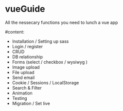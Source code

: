 # vueGuide
All the nessecary functions you need to lunch a vue app

#content:
 - Installation / Setting up sass 
 - Login / register
 - CRUD
 - DB relationship
 - Forms (select / checkbox / wysiwyg )
 - Image upload
 - File upload
 - Send email
 - Cookie / Sessions / LocalStorage
 - Search & Filter
 - Animation
 - Testing 
 - Migration / Set live
 